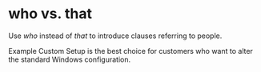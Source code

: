 # who vs. that

Use *who* instead of *that* to introduce clauses referring to people.

Example
Custom Setup is the best choice for customers who want to alter the standard Windows configuration.
